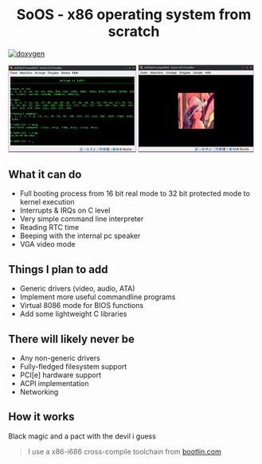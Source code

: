 <h1 align="center">SoOS - x86 operating system from scratch</h1>

[![doxygen](https://github.com/Fabus1184/SoOS/actions/workflows/Doxygen.yml/badge.svg)](https://github.com/Fabus1184/SoOS/actions/workflows/Doxygen.yml)

<div>
  <img src="res/thumbnail.png" width="51%">
  <img src="res/thumbnail2.png" width="46%">
</div>
  
## What it can do

- Full booting process from 16 bit real mode to 32 bit protected mode to kernel execution
- Interrupts & IRQs on C level
- Very simple command line interpreter
- Reading RTC time
- Beeping with the internal pc speaker
- VGA video mode

## Things I plan to add

- Generic drivers (video, audio, ATA)
- Implement more useful commandline programs
- Virtual 8086 mode for BIOS functions
- Add some lightweight C libraries

## There will likely never be

- Any non-generic drivers
- Fully-fledged filesystem support
- PCI[e] hardware support
- ACPI implementation
- Networking


## How it works

Black magic and a pact with the devil i guess

> I use a x86-i686 cross-compile toolchain from [bootlin.com](https://toolchains.bootlin.com/downloads/releases/toolchains/x86-i686/tarballs/x86-i686--glibc--stable-2021.11-1.tar.bz2)
